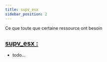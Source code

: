 ```yaml
---
title: supv_esx
sidebar_position: 2
---
```


Ce que toute que certaine ressource ont besoin

<h2><u>supv_esx :</u></h2>

- todo...